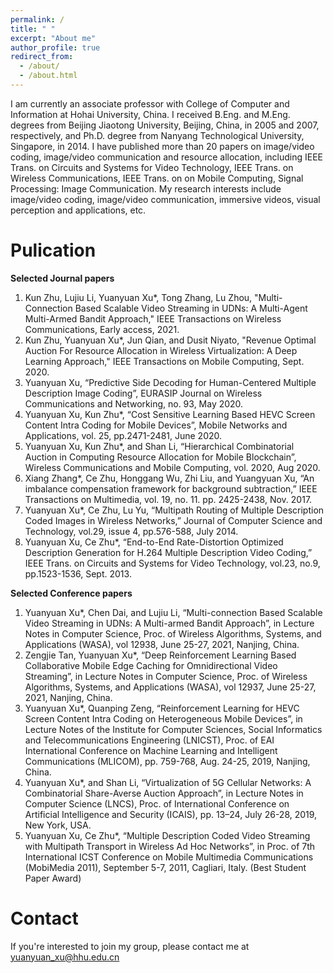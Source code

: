 ```yaml
---
permalink: /
title: " "
excerpt: "About me"
author_profile: true
redirect_from: 
  - /about/
  - /about.html
---
```


I am currently an associate professor with College of Computer and Information at Hohai University, China. I received B.Eng. and M.Eng. degrees from Beijing Jiaotong University, Beijing, China, in 2005 and 2007, respectively, and Ph.D. degree from Nanyang Technological University, Singapore, in 2014. I have published more than 20 papers on image/video coding, image/video communication and resource allocation, including IEEE Trans. on Circuits and Systems for Video Technology, IEEE Trans. on Wireless Communications, IEEE Trans. on on Mobile Computing, Signal Processing: Image Communication. My research interests include image/video coding, image/video communication, immersive videos, visual perception and applications, etc.

Pulication
======
**Selected Journal papers**
1.	Kun Zhu, Lujiu Li, Yuanyuan Xu*, Tong Zhang, Lu Zhou, "Multi-Connection Based Scalable Video Streaming in UDNs: A Multi-Agent Multi-Armed Bandit Approach," IEEE Transactions on Wireless Communications, Early access, 2021.
1.	Kun Zhu, Yuanyuan Xu*, Jun Qian, and Dusit Niyato, "Revenue Optimal Auction For Resource Allocation in Wireless Virtualization: A Deep Learning Approach," IEEE Transactions on Mobile Computing, Sept. 2020. 
1.	Yuanyuan Xu, “Predictive Side Decoding for Human-Centered Multiple Description Image Coding”, EURASIP Journal on Wireless Communications and Networking, no. 93, May 2020.
1.	Yuanyuan Xu, Kun Zhu*, “Cost Sensitive Learning Based HEVC Screen Content Intra Coding for Mobile Devices”, Mobile Networks and Applications, vol. 25, pp.2471-2481, June 2020.
1.	Yuanyuan Xu, Kun Zhu*, and Shan Li, “Hierarchical Combinatorial Auction in Computing Resource Allocation for Mobile Blockchain”, Wireless Communications and Mobile Computing, vol. 2020, Aug 2020.
1.	Xiang Zhang*, Ce Zhu, Honggang Wu, Zhi Liu, and Yuangyuan Xu, “An imbalance compensation framework for background subtraction,” IEEE Transactions on Multimedia, vol. 19, no. 11. pp. 2425-2438, Nov. 2017. 
1.	Yuanyuan Xu*, Ce Zhu, Lu Yu, “Multipath Routing of Multiple Description Coded Images in Wireless Networks,” Journal of Computer Science and Technology, vol.29, issue 4, pp.576-588, July 2014.
1.	Yuanyuan Xu, Ce Zhu*, “End-to-End Rate-Distortion Optimized Description Generation for H.264 Multiple Description Video Coding,” IEEE Trans. on Circuits and Systems for Video Technology, vol.23, no.9, pp.1523-1536, Sept. 2013.

**Selected Conference papers**
1.	Yuanyuan Xu*, Chen Dai, and Lujiu Li, “Multi-connection Based Scalable Video Streaming in UDNs: A Multi-armed Bandit Approach”, in Lecture Notes in Computer Science, Proc. of  Wireless Algorithms, Systems, and Applications (WASA), vol 12938, June 25-27, 2021, Nanjing, China. 
1.	Zengjie Tan, Yuanyuan Xu*, “Deep Reinforcement Learning Based Collaborative Mobile Edge Caching for Omnidirectional Video Streaming”, in Lecture Notes in Computer Science, Proc. of  Wireless Algorithms, Systems, and Applications (WASA), vol 12937, June 25-27, 2021, Nanjing, China. 
1.	Yuanyuan Xu*, Quanping Zeng, “Reinforcement Learning for HEVC Screen Content Intra Coding on Heterogeneous Mobile Devices”, in Lecture Notes of the Institute for Computer Sciences, Social Informatics and Telecommunications Engineering (LNICST), Proc. of EAI International Conference on Machine Learning and Intelligent Communications (MLICOM), pp. 759-768, Aug. 24-25, 2019, Nanjing, China.
1.	Yuanyuan Xu*, and Shan Li, “Virtualization of 5G Cellular Networks: A Combinatorial Share-Averse Auction Approach”, in Lecture Notes in Computer Science (LNCS), Proc. of International Conference on Artificial Intelligence and Security (ICAIS), pp. 13–24, July 26-28, 2019, New York, USA.
1.	Yuanyuan Xu, Ce Zhu*, “Multiple Description Coded Video Streaming with Multipath Transport in Wireless Ad Hoc Networks”, in Proc. of 7th International ICST Conference on Mobile Multimedia Communications (MobiMedia 2011), September 5-7, 2011, Cagliari, Italy. (Best Student Paper Award)

Contact
======
If you're interested to join my group, please contact me at yuanyuan_xu@hhu.edu.cn
